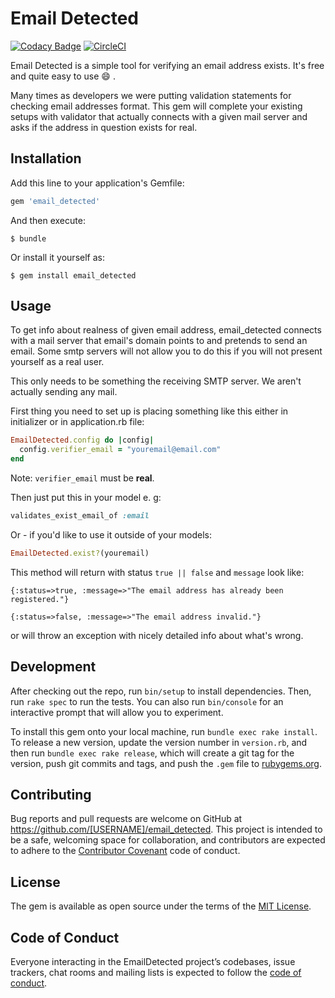 # Email Detected

[![Codacy Badge](https://api.codacy.com/project/badge/Grade/5445a5fe4bca464c8f2b055e09e2fd73)](https://www.codacy.com/app/quanmn.libra/email_detected_2?utm_source=github.com&utm_medium=referral&utm_content=dereknguyen269/email_detected&utm_campaign=badger)
[![CircleCI](https://circleci.com/gh/dereknguyen269/email_detected/tree/master.svg?style=svg)](https://circleci.com/gh/dereknguyen269/email_detected/tree/master)

Email Detected is a simple tool for verifying an email address exists. It's free and quite easy to use :smile: .

Many times as developers we were putting validation statements for checking email addresses format. This gem will complete your existing setups with validator that actually connects with a given mail server and asks if the address in question exists for real.

## Installation

Add this line to your application's Gemfile:

```ruby
gem 'email_detected'
```

And then execute:

    $ bundle

Or install it yourself as:

    $ gem install email_detected

## Usage

To get info about realness of given email address, email_detected connects with a mail server that email's domain points to and pretends to send an email. Some smtp servers will not allow you to do this if you will not present yourself as a real user.

This only needs to be something the receiving SMTP server. We aren't actually sending any mail.

First thing you need to set up is placing something like this either in initializer or in application.rb file:

```ruby
EmailDetected.config do |config|
  config.verifier_email = "youremail@email.com"
end
```
Note: `verifier_email` must be **real**.

Then just put this in your model e. g:

```ruby
validates_exist_email_of :email
```
Or - if you'd like to use it outside of your models:

```ruby
EmailDetected.exist?(youremail)
```

This method will return with status `true || false` and `message` look like:
```
{:status=>true, :message=>"The email address has already been registered."} 
```

```
{:status=>false, :message=>"The email address invalid."} 
```
or will throw an exception with nicely detailed info about what's wrong.

## Development

After checking out the repo, run `bin/setup` to install dependencies. Then, run `rake spec` to run the tests. You can also run `bin/console` for an interactive prompt that will allow you to experiment.

To install this gem onto your local machine, run `bundle exec rake install`. To release a new version, update the version number in `version.rb`, and then run `bundle exec rake release`, which will create a git tag for the version, push git commits and tags, and push the `.gem` file to [rubygems.org](https://rubygems.org).

## Contributing

Bug reports and pull requests are welcome on GitHub at https://github.com/[USERNAME]/email_detected. This project is intended to be a safe, welcoming space for collaboration, and contributors are expected to adhere to the [Contributor Covenant](http://contributor-covenant.org) code of conduct.

## License

The gem is available as open source under the terms of the [MIT License](http://opensource.org/licenses/MIT).

## Code of Conduct

Everyone interacting in the EmailDetected project’s codebases, issue trackers, chat rooms and mailing lists is expected to follow the [code of conduct](https://github.com/[USERNAME]/email_detected/blob/master/CODE_OF_CONDUCT.md).
